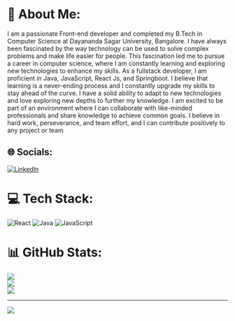 # 💫 About Me:
I am a passionate Front-end developer and completed my B.Tech in Computer Science at Dayananda Sagar University, Bangalore. I have always been fascinated by the way technology can be used to solve complex problems and make life easier for people. This fascination led me to pursue a career in computer science, where I am constantly learning and exploring new technologies to enhance my skills. As a fullstack developer, I am proficient in Java, JavaScript, React Js, and Springboot. I believe that learning is a never-ending process and I constantly upgrade my skills to stay ahead of the curve. I have a solid ability to adapt to new technologies and love exploring new depths to further my knowledge. I am excited to be part of an environment where I can collaborate with like-minded professionals and share knowledge to achieve common goals. I believe in hard work, perseverance, and team effort, and I can contribute positively to any project or team


## 🌐 Socials:
[![LinkedIn](https://img.shields.io/badge/LinkedIn-%230077B5.svg?logo=linkedin&logoColor=white)](https://linkedin.com/in/shaik-safi-1353831b3) 

# 💻 Tech Stack:
![React](https://img.shields.io/badge/react-%2320232a.svg?style=for-the-badge&logo=react&logoColor=%2361DAFB) ![Java](https://img.shields.io/badge/java-%23ED8B00.svg?style=for-the-badge&logo=java&logoColor=white) ![JavaScript](https://img.shields.io/badge/javascript-%23323330.svg?style=for-the-badge&logo=javascript&logoColor=%23F7DF1E)
# 📊 GitHub Stats:
![](https://github-readme-stats.vercel.app/api?username=shaik-safi&theme=dark&hide_border=false&include_all_commits=true&count_private=true)<br/>
![](https://github-readme-streak-stats.herokuapp.com/?user=shaik-safi&theme=dark&hide_border=false)<br/>
![](https://github-readme-stats.vercel.app/api/top-langs/?username=shaik-safi&theme=dark&hide_border=false&include_all_commits=true&count_private=true&layout=compact)

---
[![](https://visitcount.itsvg.in/api?id=shaik-safi&icon=0&color=0)](https://visitcount.itsvg.in)
